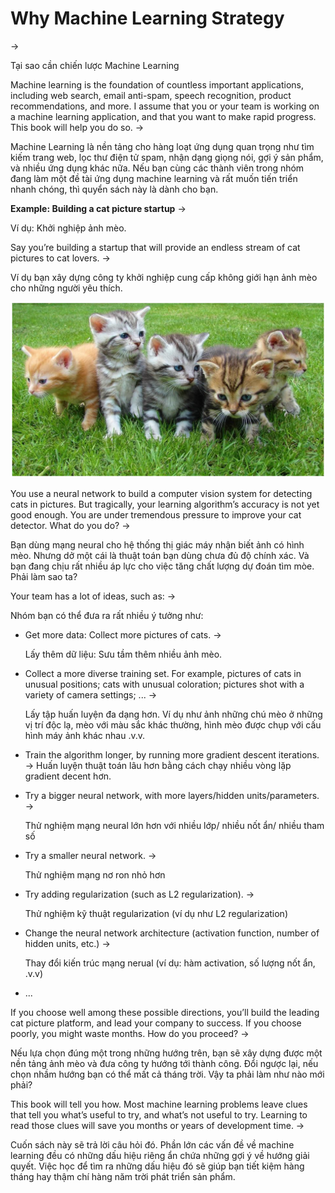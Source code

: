 # Why Machine Learning Strategy
-> 

Tại sao cần chiến lược Machine Learning 

Machine learning is the foundation of countless important applications, including web search, email anti-spam, speech recognition, product recommendations, and more. I assume that you or your team is working on a machine learning application, and that you want to make rapid progress. This book will help you do so.
->

Machine Learning là nền tảng cho hàng loạt ứng dụng quan trọng như tìm kiếm trang web, lọc thư điện tử spam, nhận dạng giọng nói, gợi ý sản phẩm, và nhiều ứng dụng khác nữa. Nếu bạn cùng các thành viên trong nhóm đang làm một đề tài ứng dụng machine learning và rất muốn tiến triển nhanh chóng, thì quyển sách này là dành cho bạn.



**Example: Building a cat picture startup**
->

 Ví dụ: Khởi nghiệp ảnh mèo. 

Say you’re building a startup that will provide an endless stream of cat pictures to cat lovers.
-> 

Ví dụ bạn xây dựng công ty khởi nghiệp cung cấp không giới hạn ảnh mèo cho những người yêu thích. 


![img](../imgs/C01_01.png)

You use a neural network to build a computer vision system for detecting cats in pictures. But tragically, your learning algorithm’s accuracy is not yet good enough. You are under tremendous pressure to improve your cat detector. What do you do?
-> 

Bạn dùng mạng neural cho hệ thống thị giác máy nhận biết ảnh có hình mèo. Nhưng dở một cái là thuật toán bạn dùng chưa đủ độ chính xác. Và bạn đang chịu rất nhiều áp lực cho việc tăng chất lượng dự đoán tìm mòe. Phải làm sao ta?



Your team has a lot of ideas, such as:
-> 

Nhóm bạn có thể đưa ra rất nhiều ý tưởng như:


* Get more data: Collect more pictures of cats.
  -> 

  Lấy thêm dữ liệu: Sưu tầm thêm nhiều ảnh mèo. 


* Collect a more diverse training set. For example, pictures of cats in unusual positions; cats with unusual coloration; pictures shot with a variety of camera settings; ...
  -> 

  Lấy tập huấn luyện đa dạng hơn. Ví dụ như ảnh những chú mèo ở những vị trí độc lạ, mèo với màu sắc khác thường, hình mèo được chụp với cấu hình máy ảnh khác nhau .v.v. 


* Train the algorithm longer, by running more gradient descent iterations.
-> Huấn luyện thuật toán lâu hơn bằng cách chạy nhiều vòng lặp gradient decent hơn. 


* Try a bigger neural network, with more layers/hidden units/parameters.
  -> 

  Thử nghiệm mạng neural lớn hơn với nhiều lớp/ nhiều nốt ẩn/ nhiều tham số


* Try a smaller neural network.
  -> 

  Thử nghiệm mạng nơ ron nhỏ hơn 


* Try adding regularization (such as L2 regularization).
  -> 

  Thử nghiệm kỹ thuật regularization (ví dụ như L2 regularization)


* Change the neural network architecture (activation function, number of hidden units, etc.)
  -> 

  Thay đổi kiến trúc mạng nerual (ví dụ: hàm activation, số lượng nốt ẩn, .v.v)


* ...

If you choose well among these possible directions, you’ll build the leading cat picture platform, and lead your company to success. If you choose poorly, you might waste months. How do you proceed?
-> 

Nếu lựa chọn đúng một trong những hướng trên, bạn sẽ xây dựng được một nền tảng ảnh mèo và đưa công ty hướng tới thành công. Đổi ngược lại, nếu chọn nhầm hướng bạn có thể mất cả tháng trời. Vậy ta phải làm như nào mới phải? 

This book will tell you how. Most machine learning problems leave clues that tell you what’s useful to try, and what’s not useful to try. Learning to read those clues will save you months or years of development time.
-> 

Cuốn sách này sẽ trả lời câu hỏi đó. Phần lớn các vấn đề về machine learning đều có những dấu hiệu riêng ẩn chứa những gợi ý về hướng giải quyết. Việc học để tìm ra những dấu hiệu đó sẽ giúp bạn tiết kiệm hàng tháng hay thậm chí hàng năm trời phát triển sản phẩm. 



